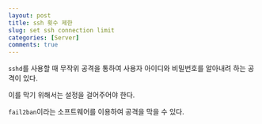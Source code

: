 ```yaml
---
layout: post
title: ssh 횟수 제한
slug: set ssh connection limit
categories: [Server]
comments: true
---
```


`sshd`를 사용할 때 무작위 공격을 통하여 사용자 아이디와 비밀번호를 알아내려 하는 공격이 있다.

이를 막기 위해서는 설정을 걸어주어야 한다.

`fail2ban`이라는 소프트웨어를 이용하여 공격을 막을 수 있다.